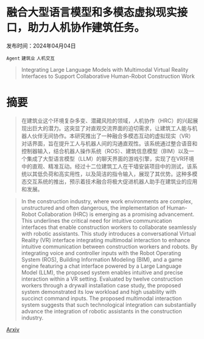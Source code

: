 # 融合大型语言模型和多模态虚拟现实接口，助力人机协作建筑任务。

发布时间：2024年04月04日

`Agent` `建筑业` `人机交互`

> Integrating Large Language Models with Multimodal Virtual Reality Interfaces to Support Collaborative Human-Robot Construction Work

# 摘要

> 在建筑业这个环境复杂多变、潜藏风险的领域，人机协作（HRC）的兴起展现出巨大的潜力。这突显了对直观交流界面的迫切需求，让建筑工人能与机器人伙伴无间协作。本研究推出了一种融合多模态互动的虚拟现实（VR）对话界面，旨在提升工人与机器人间的沟通直观性。该系统通过整合语音和控制器输入，结合机器人操作系统（ROS）、建筑信息模型（BIM）以及一个集成了大型语言模型（LLM）的聊天界面的游戏引擎，实现了在VR环境中的直观、精准互动。经过十二位建筑工人在干墙安装项目中的测试，该系统以其低负荷和高实用性，以及简洁的指令输入，展现了其优势。这种多模态交互系统的推出，预示着技术融合将极大促进机器人助手在建筑业的应用和发展。

> In the construction industry, where work environments are complex, unstructured and often dangerous, the implementation of Human-Robot Collaboration (HRC) is emerging as a promising advancement. This underlines the critical need for intuitive communication interfaces that enable construction workers to collaborate seamlessly with robotic assistants. This study introduces a conversational Virtual Reality (VR) interface integrating multimodal interaction to enhance intuitive communication between construction workers and robots. By integrating voice and controller inputs with the Robot Operating System (ROS), Building Information Modeling (BIM), and a game engine featuring a chat interface powered by a Large Language Model (LLM), the proposed system enables intuitive and precise interaction within a VR setting. Evaluated by twelve construction workers through a drywall installation case study, the proposed system demonstrated its low workload and high usability with succinct command inputs. The proposed multimodal interaction system suggests that such technological integration can substantially advance the integration of robotic assistants in the construction industry.

[Arxiv](https://arxiv.org/abs/2404.03498)